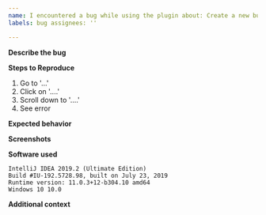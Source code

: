 ```yaml
---
name: I encountered a bug while using the plugin about: Create a new bug report. title: ''
labels: bug assignees: ''

---
```


**Describe the bug**

<!--A clear and concise description of what the bug is.-->

**Steps to Reproduce**

1. Go to '...'
2. Click on '....'
3. Scroll down to '....'
4. See error

**Expected behavior**

<!--A clear and concise description of what you expected to happen.-->

**Screenshots**

<!--If applicable, add screenshots to help explain your problem.-->

**Software used**

<!--Go to "Help > About" and paste the result down here-->

```
IntelliJ IDEA 2019.2 (Ultimate Edition)
Build #IU-192.5728.98, built on July 23, 2019
Runtime version: 11.0.3+12-b304.10 amd64
Windows 10 10.0
```

**Additional context**

<!--Add any other context about the problem here.-->
